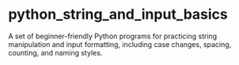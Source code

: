 # python_string_and_input_basics
A set of beginner-friendly Python programs for practicing string manipulation and input formatting, including case changes, spacing, counting, and naming styles.
